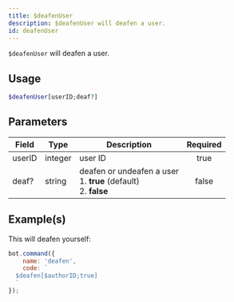 ```yaml
---
title: $deafenUser
description: $deafenUser will deafen a user.
id: deafenUser
---
```


`$deafenUser` will deafen a user.

## Usage

```php
$deafenUser[userID;deaf?]
```

## Parameters

| Field  | Type    | Description                                                                | Required |
|--------|---------|----------------------------------------------------------------------------|:--------:|
| userID | integer | user ID                                                                    |   true   |
| deaf?  | string  | deafen or undeafen a user <br /> 1. **true** (default) <br /> 2. **false** |  false   |

## Example(s)

This will deafen yourself:

```javascript
bot.command({
    name: 'deafen',
    code: `
  $deafen[$authorID;true]
  `
});
```
